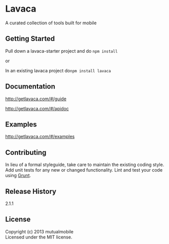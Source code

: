 # Lavaca

A curated collection of tools built for mobile

## Getting Started
Pull down a lavaca-starter project and do `npm install`

or

In an existing lavaca project do`npm install lavaca`

## Documentation
<http://getlavaca.com/#/guide>

<http://getlavaca.com/#/apidoc>

## Examples
<http://getlavaca.com/#/examples>

## Contributing
In lieu of a formal styleguide, take care to maintain the existing coding style. Add unit tests for any new or changed functionality. Lint and test your code using [Grunt](http://gruntjs.com/).

## Release History
2.1.1

## License
Copyright (c) 2013 mutualmobile  
Licensed under the MIT license.